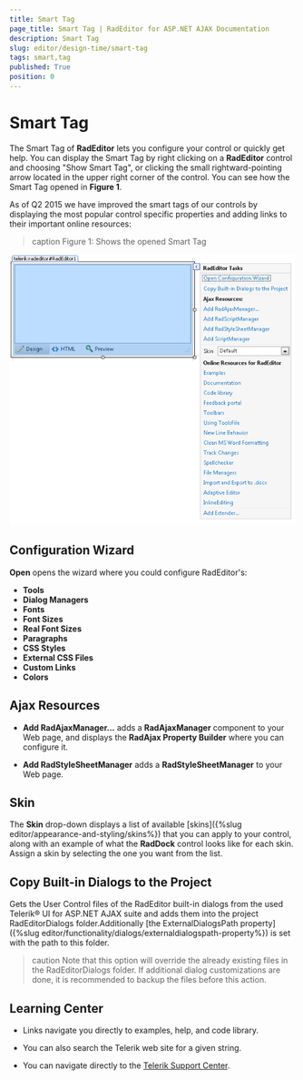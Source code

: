 ```yaml
---
title: Smart Tag
page_title: Smart Tag | RadEditor for ASP.NET AJAX Documentation
description: Smart Tag
slug: editor/design-time/smart-tag
tags: smart,tag
published: True
position: 0
---
```


# Smart Tag

The Smart Tag of **RadEditor** lets you configure your control or quickly get help. You can display	the Smart Tag by right clicking on a **RadEditor** control and choosing "Show Smart Tag", or clicking the small rightward-pointing arrow located in the upper right corner of the control. You can see how the Smart Tag opened in **Figure 1**.

As of Q2 2015 we have improved the smart tags of our controls by displaying the most popular control specific properties and adding links to their important online resources:

>caption Figure 1: Shows the opened Smart Tag

![editor-design-time-smart-tag](images/editor-design-time-smart-tag/editor-design-time-smart-tag.png)

## Configuration Wizard

**Open** opens the wizard where you could configure RadEditor's:

* **Tools**
* **Dialog Managers**
* **Fonts**
* **Font Sizes**
* **Real Font Sizes**
* **Paragraphs**
* **CSS Styles**
* **External CSS Files**
* **Custom Links**
* **Colors**

## Ajax Resources

* **Add RadAjaxManager...** adds a **RadAjaxManager** component to your Web page, and displays the **RadAjax Property Builder** where you can configure it.

* **Add RadStyleSheetManager** adds a **RadStyleSheetManager** to your Web page.

## Skin

The **Skin** drop-down displays a list of available [skins]({%slug editor/appearance-and-styling/skins%}) that you can apply to your control, along with an example of what the **RadDock** control looks like for each skin. Assign a skin by selecting the one you want from the list.

## Copy Built-in Dialogs to the Project

Gets the User Control files of the RadEditor built-in dialogs from the used Telerik® UI for ASP.NET AJAX suite and adds them into the project RadEditorDialogs folder.Additionally [the ExternalDialogsPath property]({%slug editor/functionality/dialogs/externaldialogspath-property%}) is set with the path to this folder.

>caution Note that this option will override the already existing files in the RadEditorDialogs folder. If additional dialog customizations are done, it is recommended to backup the files before this action.

## Learning Center

* Links navigate you directly to examples, help, and code library.

* You can also search the Telerik web site for a given string.

* You can navigate directly to the [Telerik Support Center](http://www.telerik.com/support/home.aspx).
